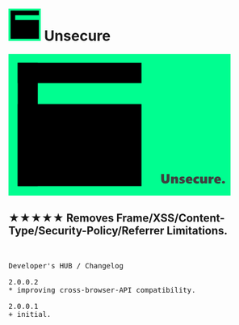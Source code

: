 <h1><img src="resources/icon.png" height="64" width="64"/> Unsecure</h1>


<img alt="" src="resources/tile.png"/>


<h2>★★★★★ Removes Frame/XSS/Content-Type/Security-Policy/Referrer Limitations.</h2>


<img height="1" width="1" src="resources/screenshot_1.png"/>

<pre>
Developer's HUB / Changelog

2.0.0.2
* improving cross-browser-API compatibility.

2.0.0.1
+ initial.
</pre>

<!-- <a href="https://paypal.me/e1adkarak0"><img src="https://www.paypalobjects.com/webstatic/mktg/Logo/pp-logo-100px.png" alt="PayPal Donation"></a> -->
